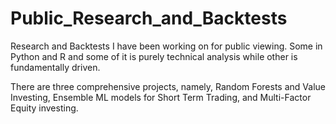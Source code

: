 # Public_Research_and_Backtests
Research and Backtests I have been working on for public viewing. Some in Python and R and some of it is purely technical analysis while other is fundamentally driven. 

There are three comprehensive projects, namely, Random Forests and Value Investing, Ensemble ML models for Short Term Trading, and Multi-Factor Equity investing.

